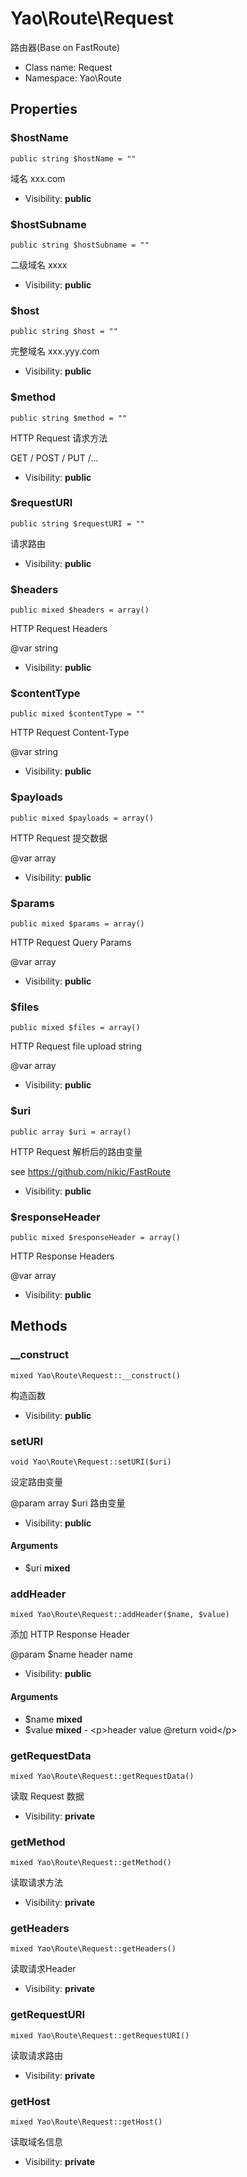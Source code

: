 Yao\Route\Request
===============

路由器(Base on FastRoute)




* Class name: Request
* Namespace: Yao\Route





Properties
----------


### $hostName

    public string $hostName = ""

域名 xxx.com



* Visibility: **public**


### $hostSubname

    public string $hostSubname = ""

二级域名 xxxx



* Visibility: **public**


### $host

    public string $host = ""

完整域名 xxx.yyy.com



* Visibility: **public**


### $method

    public string $method = ""

HTTP Request 请求方法

GET / POST / PUT /...

* Visibility: **public**


### $requestURI

    public string $requestURI = ""

请求路由



* Visibility: **public**


### $headers

    public mixed $headers = array()

HTTP Request Headers

@var string

* Visibility: **public**


### $contentType

    public mixed $contentType = ""

HTTP Request Content-Type

@var string

* Visibility: **public**


### $payloads

    public mixed $payloads = array()

HTTP Request 提交数据

@var array

* Visibility: **public**


### $params

    public mixed $params = array()

HTTP Request Query Params

@var array

* Visibility: **public**


### $files

    public mixed $files = array()

HTTP Request file upload string

@var array

* Visibility: **public**


### $uri

    public array $uri = array()

HTTP Request 解析后的路由变量

see https://github.com/nikic/FastRoute

* Visibility: **public**


### $responseHeader

    public mixed $responseHeader = array()

HTTP Response Headers

@var array

* Visibility: **public**


Methods
-------


### __construct

    mixed Yao\Route\Request::__construct()

构造函数



* Visibility: **public**




### setURI

    void Yao\Route\Request::setURI($uri)

设定路由变量

@param array $uri 路由变量

* Visibility: **public**


#### Arguments
* $uri **mixed**



### addHeader

    mixed Yao\Route\Request::addHeader($name, $value)

添加 HTTP Response Header

@param $name header name

* Visibility: **public**


#### Arguments
* $name **mixed**
* $value **mixed** - &lt;p&gt;header value
@return void&lt;/p&gt;



### getRequestData

    mixed Yao\Route\Request::getRequestData()

读取 Request 数据



* Visibility: **private**




### getMethod

    mixed Yao\Route\Request::getMethod()

读取请求方法



* Visibility: **private**




### getHeaders

    mixed Yao\Route\Request::getHeaders()

读取请求Header



* Visibility: **private**




### getRequestURI

    mixed Yao\Route\Request::getRequestURI()

读取请求路由



* Visibility: **private**




### getHost

    mixed Yao\Route\Request::getHost()

读取域名信息



* Visibility: **private**



